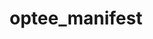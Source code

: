 ---
parent_project: optee
permalink: /engineering/projects/optee/optee_manifest/
project_link_name: optee_manifest
project_stats: 'true'
project_url: https://github.com/OP-TEE/manifest
title: optee_manifest
---